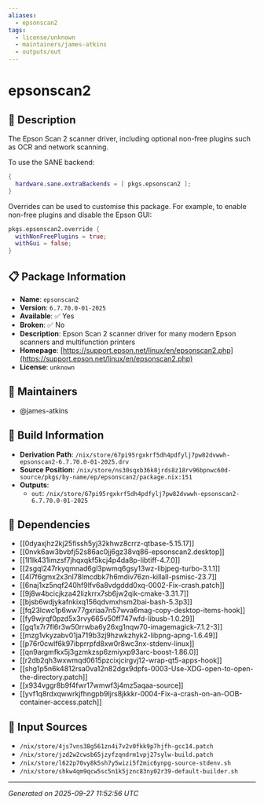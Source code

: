 ```yaml
---
aliases:
  - epsonscan2
tags:
  - license/unknown
  - maintainers/james-atkins
  - outputs/out
---
```


# epsonscan2

## 📝 Description

The Epson Scan 2 scanner driver, including optional non-free plugins such
as OCR and network scanning.

To use the SANE backend:
```nix
{
  hardware.sane.extraBackends = [ pkgs.epsonscan2 ];
}
```

Overrides can be used to customise this package. For example, to enable
non-free plugins and disable the Epson GUI:
```nix
pkgs.epsonscan2.override {
  withNonFreePlugins = true;
  withGui = false;
}
```


## 📋 Package Information

- **Name**: `epsonscan2`
- **Version**: `6.7.70.0-01-2025`
- **Available**: ✅ Yes
- **Broken**: ✅ No
- **Description**: Epson Scan 2 scanner driver for many modern Epson scanners and multifunction printers
- **Homepage**: [https://support.epson.net/linux/en/epsonscan2.php](https://support.epson.net/linux/en/epsonscan2.php)
- **License**: `unknown`
## 👥 Maintainers

- @james-atkins


## 🔧 Build Information

- **Derivation Path**: `/nix/store/67pi95rgxkrf5dh4pdfylj7pw82dvwwh-epsonscan2-6.7.70.0-01-2025.drv`
- **Source Position**: `/nix/store/ns30sqxb36k8jrds8z18rv96bpnwc60d-source/pkgs/by-name/ep/epsonscan2/package.nix:151`
- **Outputs**:
  - `out`:  `/nix/store/67pi95rgxkrf5dh4pdfylj7pw82dvwwh-epsonscan2-6.7.70.0-01-2025`

## 🔗 Dependencies

- [[0dyaxjhz2kj25fissh5yj32khwz8crrz-qtbase-5.15.17]]
- [[0nvk6aw3bvbfj52s86ac0jj6gz38vq86-epsonscan2.desktop]]
- [[1l1lk431imzsf7jhqxqkf5kcj4p4da8p-libtiff-4.7.0]]
- [[2sgql247rkyqmnad6gl3pwmq6gsy13wz-libjpeg-turbo-3.1.1]]
- [[4l7f6gmx2x3nl78lmcdbk7h6mdiv76zn-killall-psmisc-23.7]]
- [[6naj1xz5nqf240hf9lfv6a8vdgddd0xq-0002-Fix-crash.patch]]
- [[9j8w4bcicjkza42lizkrrx7sb6jw2qik-cmake-3.31.7]]
- [[bjsb6wdjykafnkixq156qdvmxhsm2bai-bash-5.3p3]]
- [[fq23lcwc1p6ww77gxriaa7n57wva6mag-copy-desktop-items-hook]]
- [[fy9wjrqf0pzd5x3rvy665v50ff747wfd-libusb-1.0.29]]
- [[gq1x7r7fl6r3w50rrwba6y26xg1nqw70-imagemagick-7.1.2-3]]
- [[mzg1vkyzabv01ja719b3zj9hzwkzhyk2-libpng-apng-1.6.49]]
- [[p76r0cwlf6k97ibprrpfd8xw0r8wc3nx-stdenv-linux]]
- [[qn9argmfkx5j3gzmkzsp6zmiyxp93arc-boost-1.86.0]]
- [[r2db2qh3wxwmqd0615pzcixjcirgvj12-wrap-qt5-apps-hook]]
- [[shg1p5n6k4812rsa0va12n82dgx9dpfs-0003-Use-XDG-open-to-open-the-directory.patch]]
- [[x934vggr8b9f4fwr17wmwf3j4mz5aqaa-source]]
- [[yvf1q8rdxqwwrkjfhngpb9ljrs8jkkkr-0004-Fix-a-crash-on-an-OOB-container-access.patch]]

## 📁 Input Sources

- `/nix/store/4js7vns38g561zn4i7v2v0fkk9p7hjfh-gcc14.patch`
- `/nix/store/jzd2w2cwsb65jzyfzqndrm1vpj27sylw-build.patch`
- `/nix/store/l622p70vy8k5sh7y5wizi5f2mic6ynpg-source-stdenv.sh`
- `/nix/store/shkw4qm9qcw5sc5n1k5jznc83ny02r39-default-builder.sh`

---
*Generated on 2025-09-27 11:52:56 UTC*
